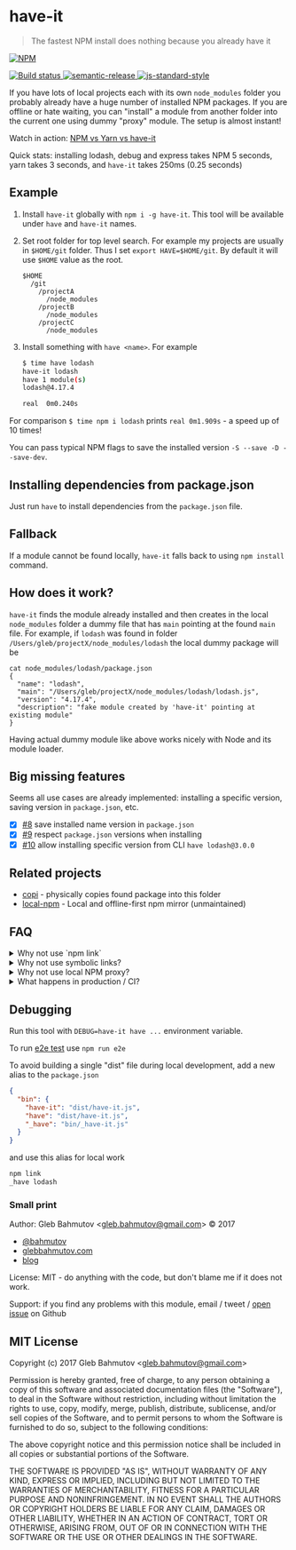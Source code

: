 # have-it

> The fastest NPM install does nothing because you already have it

[![NPM][npm-icon] ][npm-url]

[![Build status][ci-image] ][ci-url]
[![semantic-release][semantic-image] ][semantic-url]
[![js-standard-style][standard-image]][standard-url]

If you have lots of local projects each with its own `node_modules` folder
you probably already have a huge number of installed NPM packages. If you
are offline or hate waiting, you can "install" a module from another folder
into the current one using dummy "proxy" module. The setup is almost instant!

Watch in action: [NPM vs Yarn vs have-it](https://www.youtube.com/watch?v=A0o1kC3d_Co)

Quick stats: installing lodash, debug and express takes NPM 5 seconds,
yarn takes 3 seconds, and `have-it` takes 250ms (0.25 seconds)

## Example

1. Install `have-it` globally with `npm i -g have-it`. This tool will be
  available under `have` and `have-it` names.

2. Set root folder for top level search. For example my projects are usually
in `$HOME/git` folder. Thus I set `export HAVE=$HOME/git`. By default it
will use `$HOME` value as the root.

    ```
    $HOME
      /git
        /projectA
          /node_modules
        /projectB
          /node_modules
        /projectC
          /node_modules
    ```

3. Install something with `have <name>`. For example

    ```sh
    $ time have lodash
    have-it lodash
    have 1 module(s)
    lodash@4.17.4

    real  0m0.240s
    ```

For comparison `$ time npm i lodash` prints `real 0m1.909s` - a speed up
of 10 times!

You can pass typical NPM flags to save the installed version
`-S --save -D --save-dev`.

## Installing dependencies from package.json

Just run `have` to install dependencies from the `package.json` file.

## Fallback

If a module cannot be found locally, `have-it` falls back to using
`npm install` command.

## How does it work?

`have-it` finds the module already installed and then creates in the local
`node_modules` folder a dummy file that has `main` pointing at the found
`main` file. For example, if `lodash` was found in folder
`/Users/gleb/projectX/node_modules/lodash` the local dummy package will be

```
cat node_modules/lodash/package.json
{
  "name": "lodash",
  "main": "/Users/gleb/projectX/node_modules/lodash/lodash.js",
  "version": "4.17.4",
  "description": "fake module created by 'have-it' pointing at existing module"
}
```

Having actual dummy module like above works nicely with Node and its
module loader.

## Big missing features

Seems all use cases are already implemented: installing a specific version,
saving version in `package.json`, etc.

* [x] [#8](https://github.com/bahmutov/have-it/issues/8)
  save installed name version in `package.json`
* [x] [#9](https://github.com/bahmutov/have-it/issues/9)
  respect `package.json` versions when installing
* [x] [#10](https://github.com/bahmutov/have-it/issues/10)
  allow installing specific version from CLI `have lodash@3.0.0`

## Related projects

* [copi](https://github.com/bahmutov/copi) - physically copies found package
  into this folder
* [local-npm](https://github.com/nolanlawson/local-npm) - Local and
  offline-first npm mirror (unmaintained)

## FAQ

<details>
  <summary>Why not use `npm link`</summary>
  <p>`npm link` is cumbersome and links a single package *version* globally</p>
</details>

<details>
  <summary>Why not use symbolic links?</summary>
  <p>Symbolic links do not work if the linked package needs to load another
  one of its own packages. For example `debug` requires `ms`. If we
  link to `debug` package folder, then Node module loader fails to
  find `ms`</p>
</details>

<details>
  <summary>Why not use local NPM proxy?</summary>
  <p>Because it is (relatively) hard</p>
</details>

<details>
  <summary>What happens in production / CI?</summary>
  <p>Nothing, you just use `npm install` there</p>
</details>

## Debugging

Run this tool with `DEBUG=have-it have ...` environment variable.

To run [e2e test](test/e2e.sh) use `npm run e2e`

To avoid building a single "dist" file during local development, add
a new alias to the `package.json`

```json
{
  "bin": {
    "have-it": "dist/have-it.js",
    "have": "dist/have-it.js",
    "_have": "bin/_have-it.js"
  }
}
```

and use this alias for local work

```sh
npm link
_have lodash
```

### Small print

Author: Gleb Bahmutov &lt;gleb.bahmutov@gmail.com&gt; &copy; 2017

* [@bahmutov](https://twitter.com/bahmutov)
* [glebbahmutov.com](https://glebbahmutov.com)
* [blog](https://glebbahmutov.com/blog)

License: MIT - do anything with the code, but don't blame me if it does not work.

Support: if you find any problems with this module, email / tweet /
[open issue](https://github.com/bahmutov/have-it/issues) on Github

## MIT License

Copyright (c) 2017 Gleb Bahmutov &lt;gleb.bahmutov@gmail.com&gt;

Permission is hereby granted, free of charge, to any person
obtaining a copy of this software and associated documentation
files (the "Software"), to deal in the Software without
restriction, including without limitation the rights to use,
copy, modify, merge, publish, distribute, sublicense, and/or sell
copies of the Software, and to permit persons to whom the
Software is furnished to do so, subject to the following
conditions:

The above copyright notice and this permission notice shall be
included in all copies or substantial portions of the Software.

THE SOFTWARE IS PROVIDED "AS IS", WITHOUT WARRANTY OF ANY KIND,
EXPRESS OR IMPLIED, INCLUDING BUT NOT LIMITED TO THE WARRANTIES
OF MERCHANTABILITY, FITNESS FOR A PARTICULAR PURPOSE AND
NONINFRINGEMENT. IN NO EVENT SHALL THE AUTHORS OR COPYRIGHT
HOLDERS BE LIABLE FOR ANY CLAIM, DAMAGES OR OTHER LIABILITY,
WHETHER IN AN ACTION OF CONTRACT, TORT OR OTHERWISE, ARISING
FROM, OUT OF OR IN CONNECTION WITH THE SOFTWARE OR THE USE OR
OTHER DEALINGS IN THE SOFTWARE.

[npm-icon]: https://nodei.co/npm/have-it.svg?downloads=true
[npm-url]: https://npmjs.org/package/have-it
[ci-image]: https://travis-ci.org/bahmutov/have-it.svg?branch=master
[ci-url]: https://travis-ci.org/bahmutov/have-it
[semantic-image]: https://img.shields.io/badge/%20%20%F0%9F%93%A6%F0%9F%9A%80-semantic--release-e10079.svg
[semantic-url]: https://github.com/semantic-release/semantic-release
[standard-image]: https://img.shields.io/badge/code%20style-standard-brightgreen.svg
[standard-url]: http://standardjs.com/
